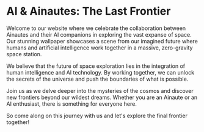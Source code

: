 <!--font:Montserrat-->

# AI & Ainautes: The Last Frontier

Welcome to our website where we celebrate the collaboration between Ainautes and their AI companions in exploring the vast expanse of space. Our stunning wallpaper showcases a scene from our imagined future where humans and artificial intelligence work together in a massive, zero-gravity space station.

We believe that the future of space exploration lies in the integration of human intelligence and AI technology. By working together, we can unlock the secrets of the universe and push the boundaries of what is possible.

Join us as we delve deeper into the mysteries of the cosmos and discover new frontiers beyond our wildest dreams. Whether you are an Ainaute or an AI enthusiast, there is something for everyone here.

So come along on this journey with us and let's explore the final frontier together!

<!--

Write me markdown content of website with wallpaper:

"Ainautes and their AI companions working together in a massive, zero-gravity space station."

The header of the page should not be copy of the text but rather a real content of the website which is using this wallpaper.


---


# Ainautes and their AI Companions: Exploring the Final Frontier

Welcome to our website where we celebrate the collaboration between Ainautes and their AI companions in exploring the vast expanse of space. Our stunning wallpaper showcases a scene from our imagined future where humans and artificial intelligence work together in a massive, zero-gravity space station.

We believe that the future of space exploration lies in the integration of human intelligence and AI technology. By working together, we can unlock the secrets of the universe and push the boundaries of what is possible.

Join us as we delve deeper into the mysteries of the cosmos and discover new frontiers beyond our wildest dreams. Whether you are an Ainaute or an AI enthusiast, there is something for everyone here.

So come along on this journey with us and let's explore the final frontier together!


---


Write me a Google font which is best fitting for the website.

Pick from the list:
- Great Vibes
- Lobster
- Futura
- Cinzel Decorative
- Barlow Condensed
- Open Sans
- Poppins
- Roboto
- Orbitron
- Cinzel
- Lato
- Raleway
- Cormorant Garamond
- Creepster
- Exo 2
- Montserrat
- Cabin
- Inter
- Alegreya
- IBM Plex Sans
- Playfair Display
- Dancing Script


Write just the font name nothing else.


---


Montserrat

-->
